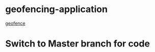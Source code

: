 # geofencing-application
[geofence](https://sumit-geofencing-application.netlify.app/)
# Switch to Master branch for code
